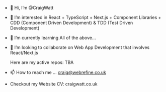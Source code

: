 - 👋 Hi, I’m @CraigWatt
- 👀 I’m interested in React + TypeScript + Next.js + Component Libraries + CDD (Component Driven Development) & TDD (Test Driven Development)
- 🌱 I’m currently learning All of the above...
- 💞️ I’m looking to collaborate on Web App Development that involves React/Next.js

  Here are my active repos: TBA
  

- 📫 How to reach me ... craig@webrefine.co.uk
- Checkout my Website CV: craigwatt.co.uk

<!---
CraigWatt/CraigWatt is a ✨ special ✨ repository because its `README.md` (this file) appears on your GitHub profile.
You can click the Preview link to take a look at your changes.
--->
